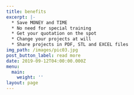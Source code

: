 ```yaml
---
title: benefits
excerpt: |-
  * Save MONEY and TIME
  * No need for special training
  * Get your quotation on the spot
  * Change your projects at will
  * Share projects in PDF, STL and EXCEL files
img_path: /images/pic03.jpg
post_button_label: read more
date: 2019-09-12T04:00:00.000Z
menu:
  main:
    weight: ''
layout: page
---
```


